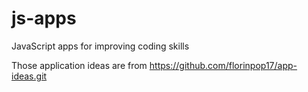 # js-apps
JavaScript apps for improving coding skills

Those application ideas are from
https://github.com/florinpop17/app-ideas.git
